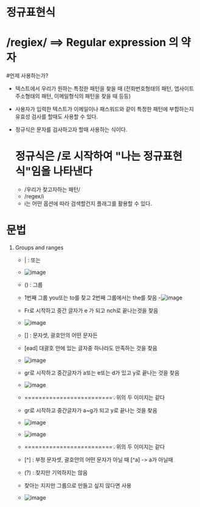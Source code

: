 # 정규표현식
# /regiex/ ==> Regular expression 의 약자

#언제 사용하는가?
  - 텍스트에서 우리가 원하는 특정한 패턴을 찾을 때 (전화번호형태의 패턴, 엡사이트 주소형태의 패턴, 이메일형식의 패턴을 찾을 때 등등)
  - 사용자가 입력한 텍스트가 이메일이나 패스워드와 같이 특정한 패턴에 부합하는지 유효성 검사를 할때도 사용할 수 있다.
  - 정규식은 문자를 검사하고자 할때 사용하는 식이다.

    # 정규식은 /로 시작하여 "나는 정규표현식"임을 나타낸다
    - /우리가 찾고자하는 패턴/
    - /regex/i
    - i는 어떤 옵션에 따라 검색할건지 플래그를 활용할 수 있다.

   # 문법
   1) Groups and ranges
      - | : 또는
      - ![image](https://github.com/yunshinhee/regiex/assets/145514638/4e80315b-28f3-4ac1-b607-14cad6cebebf)
      - () : 그룹
      - 1번째 그룹 you또는 to를 찾고 2번째 그룹에서는 the를 찾음
      -![image](https://github.com/yunshinhee/regiex/assets/145514638/2631a3cb-3167-434b-8188-a921a7d57c77)
      - Fr로 시작하고 중간 글자가 e 가 되고  nch로 끝나는것을 찾음
      - ![image](https://github.com/yunshinhee/regiex/assets/145514638/80053e4f-aaf9-4e54-ac46-f7cba39d6fcd)

      - [] : 문자셋, 괄호안의 어떤 문자든
      - [ead] 대괄호 안에 있는 글자중 하나라도 만족하는 것을 찾음
      - ![image](https://github.com/yunshinhee/regiex/assets/145514638/f6d3e33d-1306-4490-85b1-b523b88193bb)
      - gr로 시작하고 중간글자가 a또는 e또는 d가 있고 y로 끝나는 것을 찾음
      - ![image](https://github.com/yunshinhee/regiex/assets/145514638/438e31b3-6278-4b10-a448-ead0deecdf2c)
      - =========================💡위의 두 이미지는 같다

      - gr로 시작하고 중간글자가 a~g가 되고 y로 끝나는 것을 찾음 
      - ![image](https://github.com/yunshinhee/regiex/assets/145514638/20f1a820-f6f0-44e9-b00a-c6089478f61d)
      - ![image](https://github.com/yunshinhee/regiex/assets/145514638/ef8ee9c3-c96d-4f94-b2c9-528b390f4a5f)
      - =========================💡위의 두 이미지는 같다


      - [^] : 부정 문자셋, 괄호안의 어떤 문자가 아닐 때 [^a] -> a가 아닐때
      - (?) : 찾지만 기억하지는 않음
     

      - 찾아는 지지만 그룹으로 만들고 싶지 않다면 사용
      - ![image](https://github.com/yunshinhee/regiex/assets/145514638/05dfe757-e717-4a3b-8487-c8cc135eee49)

     

      



